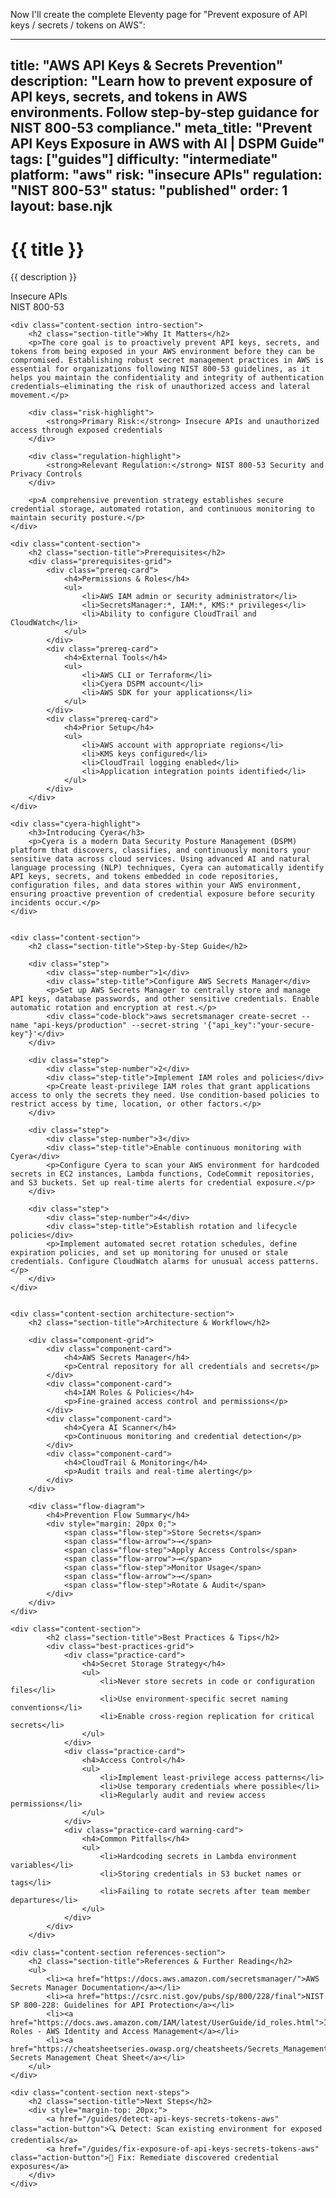 Now I'll create the complete Eleventy page for "Prevent exposure of API keys / secrets / tokens on AWS":

---
title: "AWS API Keys & Secrets Prevention"
description: "Learn how to prevent exposure of API keys, secrets, and tokens in AWS environments. Follow step-by-step guidance for NIST 800-53 compliance."
meta_title: "Prevent API Keys Exposure in AWS with AI | DSPM Guide"
tags: ["guides"]
difficulty: "intermediate"
platform: "aws"
risk: "insecure APIs"
regulation: "NIST 800-53"
status: "published"
order: 1
layout: base.njk
---

<div class="container">
    <div class="header">
        <h1>{{ title }}</h1>
        <p>{{ description }}</p>
        <div class="badge">Insecure APIs</div>
        <div class="badge regulation">NIST 800-53</div>
    </div>

    <div class="content-section intro-section">
        <h2 class="section-title">Why It Matters</h2>
        <p>The core goal is to proactively prevent API keys, secrets, and tokens from being exposed in your AWS environment before they can be compromised. Establishing robust secret management practices in AWS is essential for organizations following NIST 800-53 guidelines, as it helps you maintain the confidentiality and integrity of authentication credentials—eliminating the risk of unauthorized access and lateral movement.</p>
        
        <div class="risk-highlight">
            <strong>Primary Risk:</strong> Insecure APIs and unauthorized access through exposed credentials
        </div>
        
        <div class="regulation-highlight">
            <strong>Relevant Regulation:</strong> NIST 800-53 Security and Privacy Controls
        </div>
        
        <p>A comprehensive prevention strategy establishes secure credential storage, automated rotation, and continuous monitoring to maintain security posture.</p>
    </div>

    <div class="content-section">
        <h2 class="section-title">Prerequisites</h2>
        <div class="prerequisites-grid">
            <div class="prereq-card">
                <h4>Permissions & Roles</h4>
                <ul>
                    <li>AWS IAM admin or security administrator</li>
                    <li>SecretsManager:*, IAM:*, KMS:* privileges</li>
                    <li>Ability to configure CloudTrail and CloudWatch</li>
                </ul>
            </div>
            <div class="prereq-card">
                <h4>External Tools</h4>
                <ul>
                    <li>AWS CLI or Terraform</li>
                    <li>Cyera DSPM account</li>
                    <li>AWS SDK for your applications</li>
                </ul>
            </div>
            <div class="prereq-card">
                <h4>Prior Setup</h4>
                <ul>
                    <li>AWS account with appropriate regions</li>
                    <li>KMS keys configured</li>
                    <li>CloudTrail logging enabled</li>
                    <li>Application integration points identified</li>
                </ul>
            </div>
        </div>
    </div>
	
    <div class="cyera-highlight">
        <h3>Introducing Cyera</h3>
        <p>Cyera is a modern Data Security Posture Management (DSPM) platform that discovers, classifies, and continuously monitors your sensitive data across cloud services. Using advanced AI and natural language processing (NLP) techniques, Cyera can automatically identify API keys, secrets, and tokens embedded in code repositories, configuration files, and data stores within your AWS environment, ensuring proactive prevention of credential exposure before security incidents occur.</p>
    </div>
	

    <div class="content-section">
        <h2 class="section-title">Step-by-Step Guide</h2>
        
        <div class="step">
            <div class="step-number">1</div>
            <div class="step-title">Configure AWS Secrets Manager</div>
            <p>Set up AWS Secrets Manager to centrally store and manage API keys, database passwords, and other sensitive credentials. Enable automatic rotation and encryption at rest.</p>
            <div class="code-block">aws secretsmanager create-secret --name "api-keys/production" --secret-string '{"api_key":"your-secure-key"}'</div>
        </div>

        <div class="step">
            <div class="step-number">2</div>
            <div class="step-title">Implement IAM roles and policies</div>
            <p>Create least-privilege IAM roles that grant applications access to only the secrets they need. Use condition-based policies to restrict access by time, location, or other factors.</p>
        </div>

        <div class="step">
            <div class="step-number">3</div>
            <div class="step-title">Enable continuous monitoring with Cyera</div>
            <p>Configure Cyera to scan your AWS environment for hardcoded secrets in EC2 instances, Lambda functions, CodeCommit repositories, and S3 buckets. Set up real-time alerts for credential exposure.</p>
        </div>

        <div class="step">
            <div class="step-number">4</div>
            <div class="step-title">Establish rotation and lifecycle policies</div>
            <p>Implement automated secret rotation schedules, define expiration policies, and set up monitoring for unused or stale credentials. Configure CloudWatch alarms for unusual access patterns.</p>
        </div>
    </div>


    <div class="content-section architecture-section">
        <h2 class="section-title">Architecture & Workflow</h2>
        
        <div class="component-grid">
            <div class="component-card">
                <h4>AWS Secrets Manager</h4>
                <p>Central repository for all credentials and secrets</p>
            </div>
            <div class="component-card">
                <h4>IAM Roles & Policies</h4>
                <p>Fine-grained access control and permissions</p>
            </div>
            <div class="component-card">
                <h4>Cyera AI Scanner</h4>
                <p>Continuous monitoring and credential detection</p>
            </div>
            <div class="component-card">
                <h4>CloudTrail & Monitoring</h4>
                <p>Audit trails and real-time alerting</p>
            </div>
        </div>

        <div class="flow-diagram">
            <h4>Prevention Flow Summary</h4>
            <div style="margin: 20px 0;">
                <span class="flow-step">Store Secrets</span>
                <span class="flow-arrow">→</span>
                <span class="flow-step">Apply Access Controls</span>
                <span class="flow-arrow">→</span>
                <span class="flow-step">Monitor Usage</span>
                <span class="flow-arrow">→</span>
                <span class="flow-step">Rotate & Audit</span>
            </div>
        </div>
    </div>

	<div class="content-section">
	        <h2 class="section-title">Best Practices & Tips</h2>
	        <div class="best-practices-grid">
	            <div class="practice-card">
	                <h4>Secret Storage Strategy</h4>
	                <ul>
	                    <li>Never store secrets in code or configuration files</li>
	                    <li>Use environment-specific secret naming conventions</li>
	                    <li>Enable cross-region replication for critical secrets</li>
	                </ul>
	            </div>
	            <div class="practice-card">
	                <h4>Access Control</h4>
	                <ul>
	                    <li>Implement least-privilege access patterns</li>
	                    <li>Use temporary credentials where possible</li>
	                    <li>Regularly audit and review access permissions</li>
	                </ul>
	            </div>
	            <div class="practice-card warning-card">
	                <h4>Common Pitfalls</h4>
	                <ul>
	                    <li>Hardcoding secrets in Lambda environment variables</li>
	                    <li>Storing credentials in S3 bucket names or tags</li>
	                    <li>Failing to rotate secrets after team member departures</li>
	                </ul>
	            </div>
	        </div>
	    </div>

    <div class="content-section references-section">
        <h2 class="section-title">References & Further Reading</h2>
        <ul>
            <li><a href="https://docs.aws.amazon.com/secretsmanager/">AWS Secrets Manager Documentation</a></li>
            <li><a href="https://csrc.nist.gov/pubs/sp/800/228/final">NIST SP 800-228: Guidelines for API Protection</a></li>
            <li><a href="https://docs.aws.amazon.com/IAM/latest/UserGuide/id_roles.html">IAM Roles - AWS Identity and Access Management</a></li>
            <li><a href="https://cheatsheetseries.owasp.org/cheatsheets/Secrets_Management_Cheat_Sheet.html">OWASP Secrets Management Cheat Sheet</a></li>
        </ul>
    </div>

    <div class="content-section next-steps">
        <h2 class="section-title">Next Steps</h2>
        <div style="margin-top: 20px;">
            <a href="/guides/detect-api-keys-secrets-tokens-aws" class="action-button">🔍 Detect: Scan existing environment for exposed credentials</a>
            <a href="/guides/fix-exposure-of-api-keys-secrets-tokens-aws" class="action-button">🔧 Fix: Remediate discovered credential exposures</a>
        </div>
    </div>
</div>
